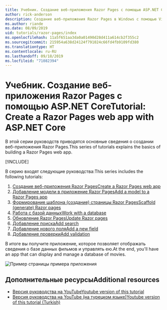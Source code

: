 ```yaml
---
title: Учебник. Создание веб-приложения Razor Pages с помощью ASP.NET Core
author: rick-anderson
description: Создание веб-приложения Razor Pages в Windows с помощью Visual Studio, ASP.NET Core и EF Core.
ms.author: riande
ms.date: 08/09/2019
uid: tutorials/razor-pages/index
ms.openlocfilehash: 11a5f651aa3da0a01490d28d411a614cb2f355c2
ms.sourcegitcommit: 215954a638d24124f791024c66fd4fb9109fd380
ms.translationtype: HT
ms.contentlocale: ru-RU
ms.lasthandoff: 09/18/2019
ms.locfileid: "71082394"
---
```

# <a name="tutorial-create-a-razor-pages-web-app-with-aspnet-core"></a><span data-ttu-id="dfb93-103">Учебник. Создание веб-приложения Razor Pages с помощью ASP.NET Core</span><span class="sxs-lookup"><span data-stu-id="dfb93-103">Tutorial: Create a Razor Pages web app with ASP.NET Core</span></span>

<span data-ttu-id="dfb93-104">В этой серии руководств приводятся основные сведения о создании веб-приложения Razor Pages.</span><span class="sxs-lookup"><span data-stu-id="dfb93-104">This series of tutorials explains the basics of building a Razor Pages web app.</span></span> 

[!INCLUDE[](~/includes/advancedRP.md)]

<span data-ttu-id="dfb93-105">В серию входят следующие руководства:</span><span class="sxs-lookup"><span data-stu-id="dfb93-105">This series includes the following tutorials:</span></span>

1. [<span data-ttu-id="dfb93-106">Создание веб-приложения Razor Pages</span><span class="sxs-lookup"><span data-stu-id="dfb93-106">Create a Razor Pages web app</span></span>](xref:tutorials/razor-pages/razor-pages-start)
1. [<span data-ttu-id="dfb93-107">Добавление модели в приложение Razor Pages</span><span class="sxs-lookup"><span data-stu-id="dfb93-107">Add a model to a Razor Pages app</span></span>](xref:tutorials/razor-pages/model)
1. [<span data-ttu-id="dfb93-108">Формирование шаблона (создание) страницы Razor Pages</span><span class="sxs-lookup"><span data-stu-id="dfb93-108">Scaffold (generate) Razor pages</span></span>](xref:tutorials/razor-pages/page)
1. [<span data-ttu-id="dfb93-109">Работа с базой данных</span><span class="sxs-lookup"><span data-stu-id="dfb93-109">Work with a database</span></span>](xref:tutorials/razor-pages/sql)
1. [<span data-ttu-id="dfb93-110">Обновление Razor Pages</span><span class="sxs-lookup"><span data-stu-id="dfb93-110">Update Razor pages</span></span>](xref:tutorials/razor-pages/da1)
1. [<span data-ttu-id="dfb93-111">Добавление поиска</span><span class="sxs-lookup"><span data-stu-id="dfb93-111">Add search</span></span>](xref:tutorials/razor-pages/search)
1. [<span data-ttu-id="dfb93-112">Добавление нового поля</span><span class="sxs-lookup"><span data-stu-id="dfb93-112">Add a new field</span></span>](xref:tutorials/razor-pages/new-field)
1. [<span data-ttu-id="dfb93-113">Добавление проверки</span><span class="sxs-lookup"><span data-stu-id="dfb93-113">Add validation</span></span>](xref:tutorials/razor-pages/validation)

<span data-ttu-id="dfb93-114">В итоге вы получите приложение, которое позволяет отображать сведения о базе данных фильмов и управлять ею.</span><span class="sxs-lookup"><span data-stu-id="dfb93-114">At the end, you'll have an app that can display and manage a database of movies.</span></span>

![Пример страницы примера приложения](index/_static/sample-page.png)

## <a name="additional-resources"></a><span data-ttu-id="dfb93-116">Дополнительные ресурсы</span><span class="sxs-lookup"><span data-stu-id="dfb93-116">Additional resources</span></span>

* [<span data-ttu-id="dfb93-117">Версия руководства на YouTube</span><span class="sxs-lookup"><span data-stu-id="dfb93-117">Youtube version of this tutorial</span></span>](https://www.youtube.com/watch?v=F0SP7Ry4flQ&feature=youtu.be)
* [<span data-ttu-id="dfb93-118">Версия руководства на YouTube (на турецком языке)</span><span class="sxs-lookup"><span data-stu-id="dfb93-118">Youtube version of this tutorial (Turkish)</span></span>](https://www.youtube.com/watch?v=wqW8ayrA5-E)
